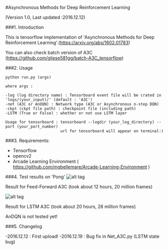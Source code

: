 
#Asynchronous Methods for Deep Reinforcement Learning

(Version 1.0, Last updated :2016.12.12)

###1. Introduction

This is tensorflow implementation of 'Asynchronous Methods for Deep Reinforcement Learning'.(https://arxiv.org/abs/1602.01783)

You can also check batch version of A3C (https://github.com/gliese581gg/batch-A3C_tensorflow)


###2. Usage

    python run.py (args)

    where args :

    -log (log directory name) : Tensorboard event file will be crated in 'logs/(your_input)/' (default : 'A3C')
    -net (A3C or AnDQN) : Network type (A3C or Asynchronous n-step DQN)
    -ckpt (ckpt file path) : checkpoint file (including path)
    -LSTM (True or False) : whether or not use LSTM layer
    
    Usage for tensorboard : tensorboard --logdir (your_log_directory) --port (your_port_number)
                            url for tensorboard will appear on terminal:)


###3. Requirements:

- Tensorflow
- opencv2
- Arcade Learning Environment ( https://github.com/mgbellemare/Arcade-Learning-Environment )

###4. Test results on 'Pong'
![alt tag](https://github.com/gliese581gg/A3C_tensorflow/blob/master/screenshots/A3CFF.PNG)

Result for Feed-Forward A3C (took about 12 hours, 20 million frames)


![alt tag](https://github.com/gliese581gg/A3C_tensorflow/blob/master/screenshots/A3CLSTM.PNG)

Result for LSTM A3C (took about 20 hours, 28 million frames)

AnDQN is not tested yet!

###5. Changelog

-2016.12.12 : First upload!
-2016.12.19 : Bug fix in Net_A3C.py (LSTM state bug) 
